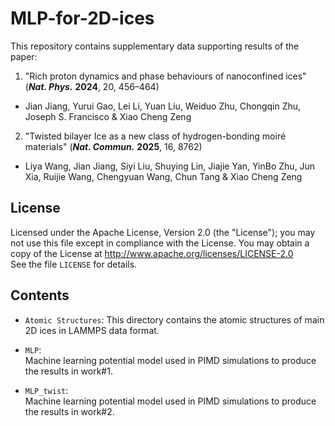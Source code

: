 # MLP-for-2D-ices


This repository contains supplementary data supporting results of the paper:

1. "Rich proton dynamics and phase behaviours of nanoconfined ices" (***Nat. Phys.*** **2024**, 20, 456–464)
- Jian Jiang, Yurui Gao, Lei Li, Yuan Liu, Weiduo Zhu, Chongqin Zhu, Joseph S. Francisco & Xiao Cheng Zeng
2. "Twisted bilayer Ice as a new class of hydrogen-bonding moiré materials" (***Nat. Commun.*** **2025**, 16, 8762)
- Liya Wang, Jian Jiang, Siyi Liu, Shuying Lin, Jiajie Yan, YinBo Zhu, Jun Xia, Ruijie Wang, Chengyuan Wang, Chun Tang & Xiao Cheng Zeng 

## License
Licensed under the Apache License, Version 2.0 (the "License");
you may not use this file except in compliance with the License.
You may obtain a copy of the License at
       http://www.apache.org/licenses/LICENSE-2.0  
See the file `LICENSE` for details.

## Contents
* `Atomic Structures`:
This directory contains the atomic structures of main 2D ices in LAMMPS data format.

* `MLP`:  
Machine learning potential model used in PIMD simulations to produce the results in work#1.

* `MLP_twist`:  
Machine learning potential model used in PIMD simulations to produce the results in work#2.

